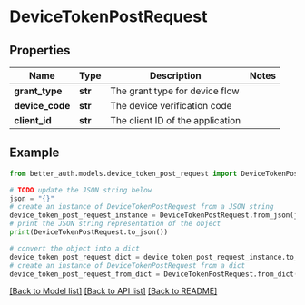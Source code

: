 # DeviceTokenPostRequest


## Properties

Name | Type | Description | Notes
------------ | ------------- | ------------- | -------------
**grant_type** | **str** | The grant type for device flow | 
**device_code** | **str** | The device verification code | 
**client_id** | **str** | The client ID of the application | 

## Example

```python
from better_auth.models.device_token_post_request import DeviceTokenPostRequest

# TODO update the JSON string below
json = "{}"
# create an instance of DeviceTokenPostRequest from a JSON string
device_token_post_request_instance = DeviceTokenPostRequest.from_json(json)
# print the JSON string representation of the object
print(DeviceTokenPostRequest.to_json())

# convert the object into a dict
device_token_post_request_dict = device_token_post_request_instance.to_dict()
# create an instance of DeviceTokenPostRequest from a dict
device_token_post_request_from_dict = DeviceTokenPostRequest.from_dict(device_token_post_request_dict)
```
[[Back to Model list]](../README.md#documentation-for-models) [[Back to API list]](../README.md#documentation-for-api-endpoints) [[Back to README]](../README.md)


